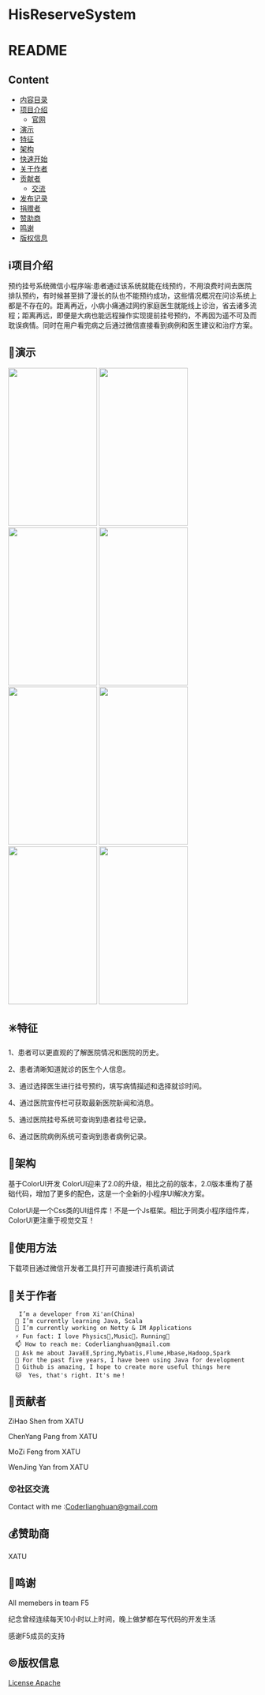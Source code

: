 # HisReserveSystem

# README



## <span id="内容目录"></span>Content

- [内容目录](#内容目录)
- [项目介绍](#项目介绍)
  - [官网](#官网)
- [演示](#演示)
- [特征](#特征)
- [架构](#架构)
- [快速开始](#快速开始)
- [关于作者](#关于作者)
- [贡献者](#贡献者)
  - [交流](#交流)
- [发布记录](CHANGE.md)
- [捐赠者](#捐赠者)
- [赞助商](#赞助商)
- [鸣谢](#鸣谢)
- [版权信息](#版权信息)

## ℹ️<span id="项目介绍"></span>项目介绍





预约挂号系统微信小程序端:患者通过该系统就能在线预约，不用浪费时间去医院排队预约，有时候甚至排了漫长的队也不能预约成功，这些情况概况在问诊系统上都是不存在的。距离再近，小病小痛通过网约家庭医生就能线上诊治，省去诸多流程；距离再远，即便是大病也能远程操作实现提前挂号预约，不再因为遥不可及而耽误病情。同时在用户看完病之后通过微信直接看到病例和医生建议和治疗方案。


## 🌅<span id="演示"></span>演示
<div class="display:inline">
  
<img width="180" height="320" src="https://easy-chat.oss-cn-beijing.aliyuncs.com/his/git/Snipaste_2021-03-26_15-30-38.jpg"/>
<img width="180" height="320" src="https://easy-chat.oss-cn-beijing.aliyuncs.com/his/git/Snipaste_2021-03-26_15-30-58.jpg"/>
<img width="180" height="320" src="https://easy-chat.oss-cn-beijing.aliyuncs.com/his/git/Snipaste_2021-03-26_15-31-26.jpg"/>
<img width="180" height="320" src="https://easy-chat.oss-cn-beijing.aliyuncs.com/his/git/Snipaste_2021-03-26_15-31-42.jpg"/>
</div>
<div class="display:inline">
<img width="180" height="320" src="https://easy-chat.oss-cn-beijing.aliyuncs.com/his/git/Snipaste_2021-03-26_15-31-57.jpg"/>
<img width="180" height="320" src="https://easy-chat.oss-cn-beijing.aliyuncs.com/his/git/Snipaste_2021-03-26_15-32-08.jpg"/>
<img width="180" height="320" src="https://easy-chat.oss-cn-beijing.aliyuncs.com/his/git/Snipaste_2021-03-26_15-32-27.jpg"/>
<img width="180" height="320" src="https://easy-chat.oss-cn-beijing.aliyuncs.com/his/git/Snipaste_2021-03-26_15-32-40.jpg"/>
</div>



## ✳️<span id="特征"></span>特征

 1、患者可以更直观的了解医院情况和医院的历史。

2、患者清晰知道就诊的医生个人信息。

3、通过选择医生进行挂号预约，填写病情描述和选择就诊时间。 

4、通过医院宣传栏可获取最新医院新闻和消息。 

5、通过医院挂号系统可查询到患者挂号记录。

6、通过医院病例系统可查询到患者病例记录。

## 🍊<span id="架构"></span>架构
基于ColorUI开发
ColorUI迎来了2.0的升级，相比之前的版本，2.0版本重构了基础代码，增加了更多的配色，这是一个全新的小程序UI解决方案。

ColorUI是一个Css类的UI组件库！不是一个Js框架。相比于同类小程序组件库，ColorUI更注重于视觉交互！



## 💎<span id="快速开始"></span>使用方法

下载项目通过微信开发者工具打开可直接进行真机调试

## 🙆<span id="关于作者"></span>关于作者
       I’m a developer from Xi'an(China)  
      🌱 I’m currently learning Java, Scala  
      🔭 I’m currently working on Netty & IM Applications  
      ⚡ Fun fact: I love Physics🚀,Music💽，Running🏃  
      📫 How to reach me: Coderlianghuan@gmail.com  
      💬 Ask me about JavaEE,Spring,Mybatis,Flume,Hbase,Hadoop,Spark  
      👨 For the past five years, I have been using Java for development  
      🌟 Github is amazing, I hope to create more useful things here  
      🐱‍  Yes, that's right. It's me！  


## 🌟<span id="贡献者"></span>贡献者

ZiHao Shen from XATU


ChenYang Pang from XATU


MoZi Feng from XATU


WenJing Yan from XATU

### 😵<span id="交流"></span>社区交流
Contact with me :Coderlianghuan@gmail.com


## 💰<span id="赞助商"></span>赞助商

XATU

## 👏<span id="鸣谢"></span>鸣谢

All memebers in team F5

纪念曾经连续每天10小时以上时间，晚上做梦都在写代码的开发生活

感谢F5成员的支持

## ©️<span id="版权信息"></span>版权信息

[License Apache](LICENSE)
